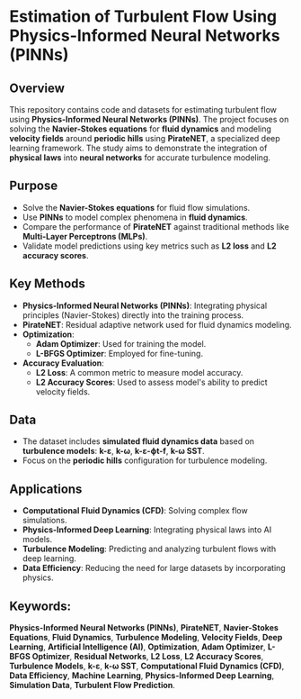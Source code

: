 # Estimation of Turbulent Flow Using Physics-Informed Neural Networks (PINNs)

## Overview
This repository contains code and datasets for estimating turbulent flow using **Physics-Informed Neural Networks (PINNs)**. The project focuses on solving the **Navier-Stokes equations** for **fluid dynamics** and modeling **velocity fields** around **periodic hills** using **PirateNET**, a specialized deep learning framework. The study aims to demonstrate the integration of **physical laws** into **neural networks** for accurate turbulence modeling.

## Purpose
- Solve the **Navier-Stokes equations** for fluid flow simulations.
- Use **PINNs** to model complex phenomena in **fluid dynamics**.
- Compare the performance of **PirateNET** against traditional methods like **Multi-Layer Perceptrons (MLPs)**.
- Validate model predictions using key metrics such as **L2 loss** and **L2 accuracy scores**.

## Key Methods
- **Physics-Informed Neural Networks (PINNs)**: Integrating physical principles (Navier-Stokes) directly into the training process.
- **PirateNET**: Residual adaptive network used for fluid dynamics modeling.
- **Optimization**:
  - **Adam Optimizer**: Used for training the model.
  - **L-BFGS Optimizer**: Employed for fine-tuning.
- **Accuracy Evaluation**:
  - **L2 Loss**: A common metric to measure model accuracy.
  - **L2 Accuracy Scores**: Used to assess model's ability to predict velocity fields.

## Data
- The dataset includes **simulated fluid dynamics data** based on **turbulence models**: **k-ε**, **k-ω**, **k-ε-ϕt-f**, **k-ω SST**.
- Focus on the **periodic hills** configuration for turbulence modeling.

## Applications
- **Computational Fluid Dynamics (CFD)**: Solving complex flow simulations.
- **Physics-Informed Deep Learning**: Integrating physical laws into AI models.
- **Turbulence Modeling**: Predicting and analyzing turbulent flows with deep learning.
- **Data Efficiency**: Reducing the need for large datasets by incorporating physics.

## Keywords:
**Physics-Informed Neural Networks (PINNs)**, **PirateNET**, **Navier-Stokes Equations**, **Fluid Dynamics**, **Turbulence Modeling**, **Velocity Fields**, **Deep Learning**, **Artificial Intelligence (AI)**, **Optimization**, **Adam Optimizer**, **L-BFGS Optimizer**, **Residual Networks**, **L2 Loss**, **L2 Accuracy Scores**, **Turbulence Models**, **k-ε**, **k-ω SST**, **Computational Fluid Dynamics (CFD)**, **Data Efficiency**, **Machine Learning**, **Physics-Informed Deep Learning**, **Simulation Data**, **Turbulent Flow Prediction**.
